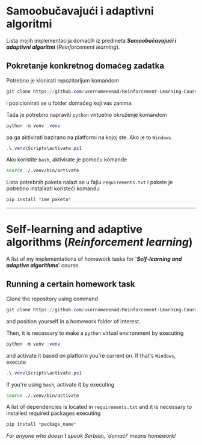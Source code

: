 # Samoobučavajući i adaptivni algoritmi 

Lista mojih implementacija domaćih iz predmeta ***Samoobučavajući i adaptivni algoritmi*** (*Reinforcement learning*).

## Pokretanje konkretnog domaćeg zadatka

Potrebno je klonirati repozitorijum komandom 

```PowerShell
git clone https://github.com/usernamenenad/Reinforcement-Learning-Course.git
```

i pozicionirati se u folder domaćeg koji vas zanima.

Tada je potrebno napraviti `python` virtuelno okruženje komandom

```PowerShell
python -m venv .venv
```

pa ga aktivirati bazirano na platformi na kojoj ste. Ako je to `Windows`

```PowerShell
.\.venv\Scripts\activate.ps1
```
Ako koristite `bash`, aktivirate je pomoću komande

```bash
source ./.venv/bin/activate
```

Lista potrebnih paketa nalazi se u fajlu `requirements.txt` i pakete je potrebno instalirati koristeći komandu 

```PowerShell
pip install *ime_paketa*
```

---

# Self-learning and adaptive algorithms (*Reinforcement learning*)

A list of my implementations of homework tasks for '***Self-learning and adaptive algorithms***' course.

## Running a certain homework task

Clone the repository using command 

```PowerShell
git clone https://github.com/usernamenenad/Reinforcement-Learning-Course.git
```

and position yourself in a homework folder of interest.

Then, it is necessary to make a `python` virtual environment by executing 

```PowerShell
python -m venv .venv
```

and activate it based on platform you're current on. If that's `Windows`, execute

```PowerShell
.\.venv\Scripts\activate.ps1
```

If you're using `bash`, activate it by executing 

```bash
source ./.venv/bin/activate
```

A list of dependencies is located in `requirements.txt` and it is necessary to installed required packages executing 

```PowerShell
pip install *package_name*
```

*For anyone who doesn't speak Serbian, 'domaći' means homework!*
